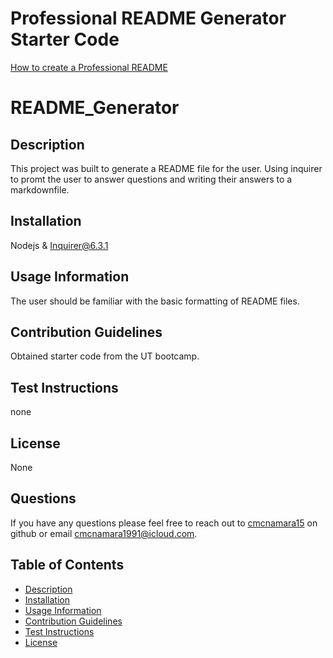# Professional README Generator Starter Code

[How to create a Professional README](https://coding-boot-camp.github.io/full-stack/github/professional-readme-guide)


# README_Generator
    

## Description
This project was built to generate a README file for the user. Using inquirer to promt the user to answer questions and writing their answers to a markdownfile.

## Installation
Nodejs & Inquirer@6.3.1

## Usage Information
The user should be familiar with the basic formatting of README files.

## Contribution Guidelines 
Obtained starter code from the UT bootcamp.

## Test Instructions
none

## License
None
## Questions 
If you have any questions please feel free to reach out to [cmcnamara15](https://github.com/cmcnamara15) on github or email cmcnamara1991@icloud.com.

## Table of Contents    
- [Description](#description)
- [Installation](#installation)
- [Usage Information](#usage-information)
- [Contribution Guidelines](#contribution-guidelines)
- [Test Instructions](#test-instructions)
- [License](#license)